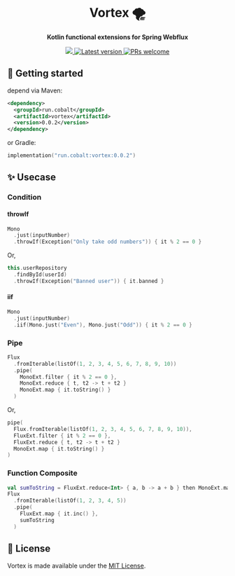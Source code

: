 <h1 align='center'>
  Vortex 🌪️
</h1>

<p align="center"><strong>Kotlin functional extensions for Spring Webflux</strong></p>

<p align='center'>
  <a href="https://cobalt.run">
    <img src="https://cobalt-static.s3.ap-northeast-2.amazonaws.com/cobalt-badge.svg" />
  </a>
  <a href="">
    <img src='https://img.shields.io/maven-central/v/run.cobalt/vortex' alt='Latest version'>
  </a>
  <a href="https://github.com/cobaltinc/vortex/blob/master/.github/CONTRIBUTING.md">
    <img src="https://img.shields.io/badge/PRs-welcome-brightgreen.svg" alt="PRs welcome" />
  </a>
</p>

## :rocket: Getting started
depend via Maven:
```xml
<dependency>
  <groupId>run.cobalt</groupId>
  <artifactId>vortex</artifactId>
  <version>0.0.2</version>
</dependency>
```
or Gradle:
```kotlin
implementation("run.cobalt:vortex:0.0.2")
```

## :sparkles: Usecase
### Condition
#### throwIf
```kotlin
Mono
  .just(inputNumber)
  .throwIf(Exception("Only take odd numbers")) { it % 2 == 0 }
```
Or,
```kotlin
this.userRepository
  .findById(userId)
  .throwIf(Exception("Banned user")) { it.banned }
```

#### iif
```kotlin
Mono
  .just(inputNumber)
  .iif(Mono.just("Even"), Mono.just("Odd")) { it % 2 == 0 }
```

### Pipe
```kotlin
Flux
  .fromIterable(listOf(1, 2, 3, 4, 5, 6, 7, 8, 9, 10))
  .pipe(
    MonoExt.filter { it % 2 == 0 },
    MonoExt.reduce { t, t2 -> t + t2 }
    MonoExt.map { it.toString() }
  )
```
Or,
```kotlin
pipe(
  Flux.fromIterable(listOf(1, 2, 3, 4, 5, 6, 7, 8, 9, 10)),
  FluxExt.filter { it % 2 == 0 },
  FluxExt.reduce { t, t2 -> t + t2 }
  MonoExt.map { it.toString() }
)
```

### Function Composite
```kotlin
val sumToString = FluxExt.reduce<Int> { a, b -> a + b } then MonoExt.map { it.toString() }
Flux
  .fromIterable(listOf(1, 2, 3, 4, 5))
  .pipe(
    FluxExt.map { it.inc() },
    sumToString
  )
```

## :page_facing_up: License

Vortex is made available under the [MIT License](./LICENSE).

